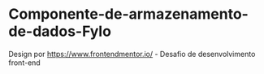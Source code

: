 # Componente-de-armazenamento-de-dados-Fylo
Design por https://www.frontendmentor.io/ - Desafio de desenvolvimento front-end
